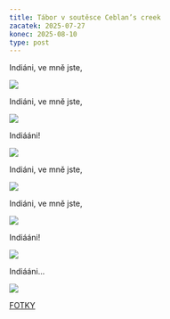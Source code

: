 ```yaml
---
title: Tábor v soutěsce Ceblan’s creek
zacatek: 2025-07-27
konec: 2025-08-10
type: post
---
```

I﻿ndiáni, ve mně jste,

![](20250803_191954.jpg)

I﻿ndiáni, ve mně jste,

![](20250805_151315.jpg)

I﻿ndiááni!

![](20250803_163345.jpg)

I﻿ndiáni, ve mně jste,

![](20250803_192015.jpg)

I﻿ndiáni, ve mně jste,

![](20250802_172117.jpg)

I﻿ndiááni!

![](20250728_185044.jpg)

I﻿ndiááni...

![](20250804_190955.jpg)

[F﻿OTKY](https://eu.zonerama.com/vlci-keblany/1303470?secret=R29V8G02MMYv0gPl94klH1g49&count=21)